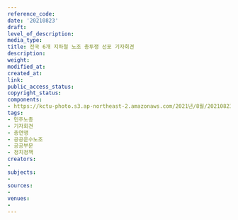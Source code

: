 ```yaml
---
reference_code: 
date: '20210823'
draft: 
level_of_description: 
media_type: 
title: 전국 6개 지하철 노조 총투쟁 선포 기자회견
description: 
weight: 
modified_at: 
created_at: 
link: 
public_access_status: 
copyright_status: 
components:
- https://kctu-photo.s3.ap-northeast-2.amazonaws.com/2021년/8월/20210823-전국+6개+지하철+노조+총투쟁+선포+기자회견_민주노총_기자회견_총연맹_공공운수노조_공공부문_정치정책/_5D40203.jpg
tags:
- 민주노총
- 기자회견
- 총연맹
- 공공운수노조
- 공공부문
- 정치정책
creators:
- 
subjects:
- 
sources:
- 
venues:
- 
---
```

